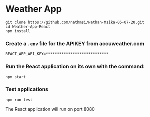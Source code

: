# Weather App


```
git clone https://github.com/nathmsi/Nathan-Msika-05-07-20.git
cd Weather-App-React
npm install
```

### Create a `.env` file for the APIKEY from  accuweather.com
```
REACT_APP_API_KEY=****************************
```


### Run the React application on its own with the command:
```
npm start
```

### Test applications

```
npm run test
```



The React application will run on port 8080
